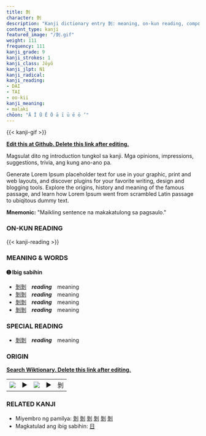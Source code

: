 ```yaml
---
title: 剝
character: 剝
description: "Kanji dictionary entry 剝: meaning, on-kun reading, compounds, origin, related kanji"
content_type: kanji
featured_image: "/剝.gif"
weight: 111
frequency: 111
kanji_grade: 9
kanji_strokes: 1
kanji_class: Jōyō
kanji_jlpt: N1
kanji_radical: 
kanji_reading: 
- DAI
- TAI
- oo-kii
kanji_meaning:
- malaki
chōon: "Ā Ī Ū Ē Ō ā ī ū ē ō ’"
---
```

[//]: # (Don't edit the line below. Kanji animated GIF code is automatically generated.)
{{< kanji-gif >}}

[//]: # (Edit below this line.)

**[Edit this at Github. Delete this link after editing.](https://github.com/tim0g/tim/tree/main/content/kanji/剝/index.md)**

Magsulat dito ng introduction tungkol sa kanji. Mga opinions, impressions, suggestions, trivia, ang kung ano-ano pa.

Generate Lorem Ipsum placeholder text for use in your graphic, print and web layouts, and discover plugins for your favorite writing, design and blogging tools. Explore the origins, history and meaning of the famous passage, and learn how Lorem Ipsum went from scrambled Latin passage to ubiqitous dummy text.
 
**Mnemonic:** "Maikling sentence na makakatulong sa pagsaulo."

### ON-KUN READING

[//]: # (Don't edit the line below. ON-KUN READING code is automatically generated.)
{{< kanji-reading >}}

### MEANING & WORDS

#### ➊ **Ibig sabihin**
  - [剝](../剝)[剝](../剝)　***reading***　meaning
  - [剝](../剝)[剝](../剝)　***reading***　meaning
  - [剝](../剝)[剝](../剝)　***reading***　meaning
  - [剝](../剝)[剝](../剝)　***reading***　meaning

### SPECIAL READING
  - [剝](../剝)[剝](../剝)　***reading***　meaning

### ORIGIN

**[Search Wiktionary. Delete this link after editing.](https://wiktionary.org/wiki/剝)**
<table class="kanji-table"><tr><td>
<img src="60px-剝-bronze.svg.png">
</td><td>▶</td><td>
<img src="60px-剝-oracle.svg.png">
</td><td>▶</td>
<td class="kanji-origin">剝</td>
</tr></table>

### RELATED KANJI
- Miyembro ng pamilya: [剝](../剝) [剝](../剝) [剝](../剝) [剝](../剝) [剝](../剝) [剝](../剝)
- Magkatulad ang ibig sabihin: [日](../日)
